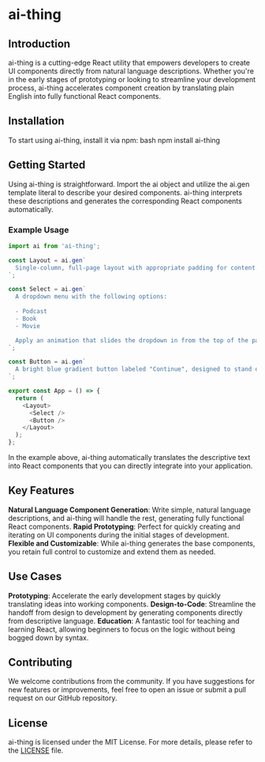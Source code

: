# ai-thing

## Introduction

ai-thing is a cutting-edge React utility that empowers developers to create UI components directly from natural language descriptions. Whether you're in the early stages of prototyping or looking to streamline your development process, ai-thing accelerates component creation by translating plain English into fully functional React components.

## Installation

To start using ai-thing, install it via npm:
bash
npm install ai-thing
## Getting Started

Using ai-thing is straightforward. Import the ai object and utilize the ai.gen template literal to describe your desired components. ai-thing interprets these descriptions and generates the corresponding React components automatically.

### Example Usage

```js
import ai from 'ai-thing';

const Layout = ai.gen`
  Single-column, full-page layout with appropriate padding for content.
`;

const Select = ai.gen`
  A dropdown menu with the following options:
  
  - Podcast
  - Book
  - Movie

  Apply an animation that slides the dropdown in from the top of the page in a visually engaging manner.
`;

const Button = ai.gen`
  A bright blue gradient button labeled "Continue", designed to stand out on the page.
`;

export const App = () => {
  return (
    <Layout>
      <Select />
      <Button />
    </Layout>
  );
};
```

In the example above, ai-thing automatically translates the descriptive text into React components that you can directly integrate into your application.

## Key Features

**Natural Language Component Generation**: Write simple, natural language descriptions, and ai-thing will handle the rest, generating fully functional React components.
**Rapid Prototyping**: Perfect for quickly creating and iterating on UI components during the initial stages of development.
**Flexible and Customizable**: While ai-thing generates the base components, you retain full control to customize and extend them as needed.

## Use Cases

**Prototyping**: Accelerate the early development stages by quickly translating ideas into working components.
**Design-to-Code**: Streamline the handoff from design to development by generating components directly from descriptive language.
**Education**: A fantastic tool for teaching and learning React, allowing beginners to focus on the logic without being bogged down by syntax.

## Contributing

We welcome contributions from the community. If you have suggestions for new features or improvements, feel free to open an issue or submit a pull request on our GitHub repository.

## License

ai-thing is licensed under the MIT License. For more details, please refer to the [LICENSE](LICENSE) file.
